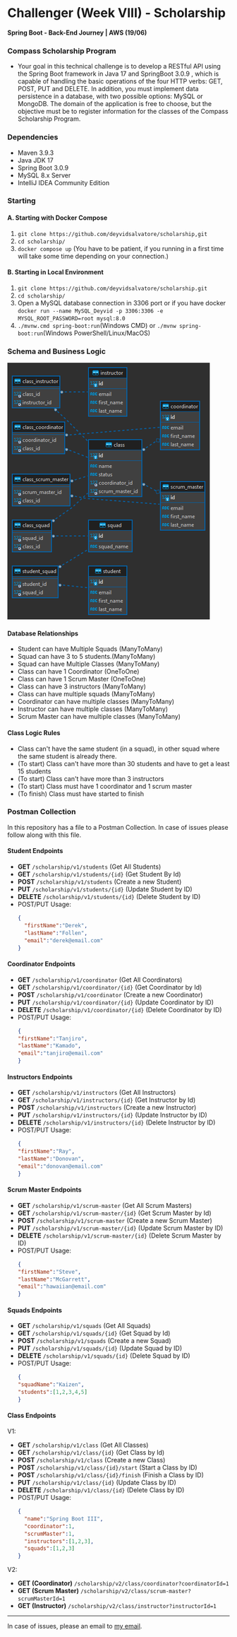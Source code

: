 # Challenger (Week VIII) - Scholarship
<b>Spring Boot - Back-End Journey | AWS (19/06)</b><br>
### Compass Scholarship Program
* Your goal in this technical challenge is to develop a RESTful API using the Spring Boot framework in Java 17 and SpringBoot 3.0.9 , which is capable of handling the basic operations of the four HTTP verbs: GET, POST, PUT and DELETE. In addition, you must implement data persistence in a database, with two possible options: MySQL or MongoDB. The domain of the application is free to choose, but the objective must be to register information for the classes of the Compass Scholarship Program.
### Dependencies
* Maven 3.9.3
* Java JDK 17
* Spring Boot 3.0.9
* MySQL 8.x Server
* IntelliJ IDEA Community Edition
### Starting
#### A. Starting with Docker Compose
1. ```git clone https://github.com/deyvidsalvatore/scholarship,git```
2. ``cd scholarship/``
3. ``docker compose up`` (You have to be patient, if you running in a first time will take some time depending on your connection.)
#### B. Starting in Local Environment
1. ``git clone https://github.com/deyvidsalvatore/scholarship.git``
2. ``cd scholarship/``
3. Open a MySQL database connection in 3306 port or if you have docker ``docker run --name MySQL_Deyvid -p 3306:3306 -e MYSQL_ROOT_PASSWORD=root mysql:8.0``
4. ``./mvnw.cmd spring-boot:run``(Windows CMD) or ``./mvnw spring-boot:run``(Windows PowerShell/Linux/MacOS)

### Schema and Business Logic
![db_scholarship.png](resources%2Fdocs%2Fdb_scholarship.png)

#### Database Relationships
* Student can have Multiple Squads (ManyToMany)
* Squad can have 3 to 5 students.(ManyToMany)
* Squad can have Multiple Classes (ManyToMany)
* Class can have 1 Coordinator (OneToOne)
* Class can have 1 Scrum Master (OneToOne)
* Class can have 3 instructors (ManyToMany)
* Class can have multiple squads (ManyToMany)
* Coordinator can have multiple classes (ManyToMany)
* Instructor can have multiple classes (ManyToMany)
* Scrum Master can have multiple classes (ManyToMany)
#### Class Logic Rules
* Class can't have the same student (in a squad), in other squad where the same student is already there.
* (To start) Class can't have more than 30 students and have to get a least 15 students
* (To start) Class can't have more than 3 instructors
* (To start) Class must have 1 coordinator and 1 scrum master
* (To finish) Class must have started to finish

### Postman Collection
In this repository has a file to a Postman Collection. In case of issues please follow along with this file.
#### Student Endpoints
* <b>GET</b> ``/scholarship/v1/students`` (Get All Students)
* <b>GET</b> ``/scholarship/v1/students/{id}`` (Get Student By Id)
* <b>POST</b> ``/scholarship/v1/students`` (Create a new Student)
* <b>PUT</b> ``/scholarship/v1/students/{id}`` (Update Student by ID)
* <b>DELETE</b> ``/scholarship/v1/students/{id}`` (Delete Student by ID)
* POST/PUT Usage:
    ```json
    {
      "firstName":"Derek",
      "lastName":"Follen",
      "email":"derek@email.com"
    }
    ```
#### Coordinator Endpoints
* <b>GET</b> ``/scholarship/v1/coordinator`` (Get All Coordinators)
* <b>GET</b> ``/scholarship/v1/coordinator/{id}`` (Get Coordinator by Id)
* <b>POST</b> ``/scholarship/v1/coordinator`` (Create a new Coordinator)
* <b>PUT</b> ``/scholarship/v1/coordinator/{id}`` (Update Coordinator by ID)
* <b>DELETE</b> ``/scholarship/v1/coordinator/{id}`` (Delete Coordinator by ID)
* POST/PUT Usage:
    ```json
    {
    "firstName":"Tanjiro",
    "lastName":"Kamado",
    "email":"tanjiro@email.com"
    }
    ```
#### Instructors Endpoints
* <b>GET</b> ``/scholarship/v1/instructors`` (Get All Instructors)
* <b>GET</b> ``/scholarship/v1/instructors/{id}`` (Get Instructor by Id)
* <b>POST</b> ``/scholarship/v1/instructors`` (Create a new Instructor)
* <b>PUT</b> ``/scholarship/v1/instructors/{id}`` (Update Instructor by ID)
* <b>DELETE</b> ``/scholarship/v1/instructors/{id}`` (Delete Instructor by ID)
* POST/PUT Usage:
    ```json
    {
    "firstName":"Ray",
    "lastName":"Donovan",
    "email":"donovan@email.com"
    }
    ```

#### Scrum Master Endpoints
* <b>GET</b> ``/scholarship/v1/scrum-master`` (Get All Scrum Masters)
* <b>GET</b> ``/scholarship/v1/scrum-master/{id}`` (Get Scrum Master by Id)
* <b>POST</b> ``/scholarship/v1/scrum-master`` (Create a new Scrum Master)
* <b>PUT</b> ``/scholarship/v1/scrum-master/{id}`` (Update Scrum Master by ID)
* <b>DELETE</b> ``/scholarship/v1/scrum-master/{id}`` (Delete Scrum Master by ID)
* POST/PUT Usage:
    ```json
    {
    "firstName":"Steve",
    "lastName":"McGarrett",
    "email":"hawaiian@email.com"
    }
    ```

#### Squads Endpoints
* <b>GET</b> ``/scholarship/v1/squads`` (Get All Squads)
* <b>GET</b> ``/scholarship/v1/squads/{id}`` (Get Squad by Id)
* <b>POST</b> ``/scholarship/v1/squads`` (Create a new Squad)
* <b>PUT</b> ``/scholarship/v1/squads/{id}`` (Update Squad by ID)
* <b>DELETE</b> ``/scholarship/v1/squads/{id}`` (Delete Squad by ID)
* POST/PUT Usage:
    ```json
    {
    "squadName":"Kaizen",
    "students":[1,2,3,4,5]
    }
    ```

#### Class Endpoints
V1:
* <b>GET</b> ``/scholarship/v1/class`` (Get All Classes)
* <b>GET</b> ``/scholarship/v1/class/{id}`` (Get Class by Id)
* <b>POST</b> ``/scholarship/v1/class`` (Create a new Class)
* <b>POST</b> ``/scholarship/v1/class/{id}/start`` (Start a Class by ID)
* <b>POST</b> ``/scholarship/v1/class/{id}/finish`` (Finish a Class by ID)
* <b>PUT</b> ``/scholarship/v1/class/{id}`` (Update Class by ID)
* <b>DELETE</b> ``/scholarship/v1/class/{id}`` (Delete Class by ID)
* POST/PUT Usage:
    ```json
    {
      "name":"Spring Boot III",
      "coordinator":1,
      "scrumMaster":1,
      "instructors":[1,2,3],
      "squads":[1,2,3]
    }
    ```
V2:
* <b>GET (Coordinator)</b> ``/scholarship/v2/class/coordinator?coordinatorId=1``
* <b>GET (Scrum Master)</b> ``/scholarship/v2/class/scrum-master?scrumMasterId=1``
* <b>GET (Instructor)</b> ``/scholarship/v2/class/instructor?instructorId=1``
<hr>
In case of issues, please an email to <a href="mailto:deyvidsantosdasilva2002@gmail.com">my email</a>.